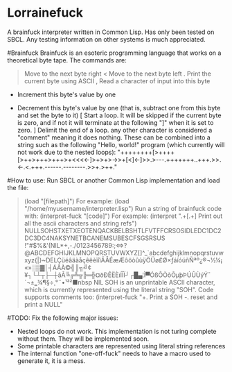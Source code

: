 # Lorrainefuck
A brainfuck interpreter written in Common Lisp.
Has only been tested on SBCL. Any testing information on other systems is much appreciated.

#Brainfuck
Brainfuck is an esoteric programming language that works on a theoretical byte tape. The commands are:
> Move to the next byte right
< Move to the next byte left
. Print the current byte using ASCII
, Read a character of input into this byte
+ Increment this byte's value by one
- Decrement this byte's value by one (that is, subtract one from this byte and set the byte to it)
[ Start a loop. It will be skipped if the current byte is zero, and if not it will terminate at the following "]" when it is set to zero.
] Delimit the end of a loop.
any other character is considered a "comment" meaning it does nothing.
These can be combined into a string such as the following "Hello, world!" program (which currently will not work due to the nested loops):
"++++++++[>++++[>++>+++>+++>+<<<<-]>+>+>->>+[<]<-]>>.>---.+++++++..+++.>>.<-.<.+++.------.--------.>>+.>++."

#How to use:
Run SBCL or another Common Lisp implementation and load the file:
> (load "[filepath]")
For example:
> (load "/home/myusername/interpreter.lisp")
Run a string of brainfuck code with:
> (interpret-fuck "[code]")
For example:
> (interpret ".+[.+] Print out all the ascii characters and string refs")
NULLSOHSTXETXEOTENQACKBELBSHTLFVTFFCRSOSIDLEDC1DC2DC3DC4NAKSYNETBCANEMSUBESCFSGSRSUS !"#$%&'(NIL*+,-./0123456789:;<=>?@ABCDEFGHIJKLMNOPQRSTUVWXYZ[\]^_`abcdefghijklmnopqrstuvwxyz{|}~DELÇüéâäàåçêëèïîìÄÅÉæÆôöòûùÿÖÜø£Ø×ƒáíóúñÑªº¿®¬½¼¡«»░▒▓│┤ÁÂÀ©╣║╗╝¢¥┐└┴┬├─┼ãÃ╚╔╩╦╠═╬¤ðÐÊËÈıÍÎÏ┘┌█▄¦Ì▀ÓßÔÒõÕµþÞÚÛÙýÝ¯´¬±‗¾¶§÷¸°¨•¹³²■nbsp
NIL
SOH is an unprintable ASCII character, which is currently represented using the literal string "SOH".
Code supports comments too:
> (interpret-fuck "+. Print a SOH -. reset and print a NULL"

#TODO:
Fix the following major issues:
 - Nested loops do not work. This implementation is not turing complete without them. They will be implemented soon.
 - Some printable characters are represented using literal string references
 - The internal function "one-off-fuck" needs to have a macro used to generate it, it is a mess.

